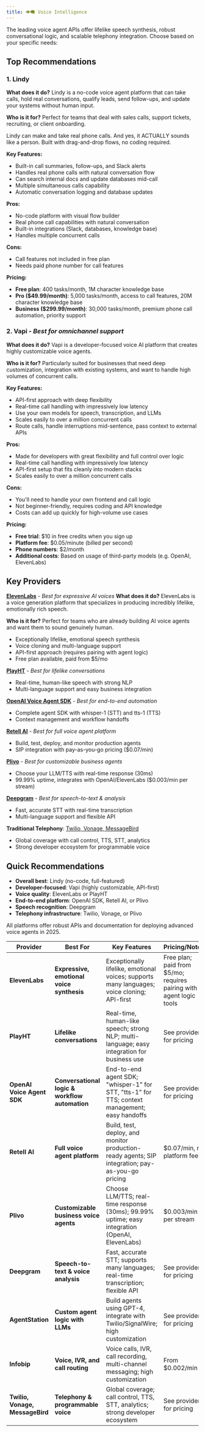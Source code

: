 ```yaml
---
title: 👁️‍🗨️ Voice Intelligence    
---
```



The leading voice agent APIs offer lifelike speech synthesis, robust conversational logic, and scalable telephony integration. Choose based on your specific needs:

## Top Recommendations

### 1. **Lindy** 
**What does it do?** Lindy is a no-code voice agent platform that can take calls, hold real conversations, qualify leads, send follow-ups, and update your systems without human input.

**Who is it for?** Perfect for teams that deal with sales calls, support tickets, recruiting, or client onboarding.

Lindy can make and take real phone calls. And yes, it ACTUALLY sounds like a person. Built with drag-and-drop flows, no coding required.

**Key Features:**
- Built-in call summaries, follow-ups, and Slack alerts
- Handles real phone calls with natural conversation flow
- Can search internal docs and update databases mid-call
- Multiple simultaneous calls capability
- Automatic conversation logging and database updates

**Pros:**
- No-code platform with visual flow builder
- Real phone call capabilities with natural conversation
- Built-in integrations (Slack, databases, knowledge base)
- Handles multiple concurrent calls

**Cons:**
- Call features not included in free plan
- Needs paid phone number for call features

**Pricing:**
- **Free plan**: 400 tasks/month, 1M character knowledge base
- **Pro ($49.99/month)**: 5,000 tasks/month, access to call features, 20M character knowledge base
- **Business ($299.99/month)**: 30,000 tasks/month, premium phone call automation, priority support

### 2. **Vapi** - *Best for omnichannel support*
**What does it do?** Vapi is a developer-focused voice AI platform that creates highly customizable voice agents.

**Who is it for?** Particularly suited for businesses that need deep customization, integration with existing systems, and want to handle high volumes of concurrent calls.

**Key Features:**
- API-first approach with deep flexibility
- Real-time call handling with impressively low latency
- Use your own models for speech, transcription, and LLMs
- Scales easily to over a million concurrent calls
- Route calls, handle interruptions mid-sentence, pass context to external APIs

**Pros:**
- Made for developers with great flexibility and full control over logic
- Real-time call handling with impressively low latency
- API-first setup that fits cleanly into modern stacks
- Scales easily to over a million concurrent calls

**Cons:**
- You'll need to handle your own frontend and call logic
- Not beginner-friendly, requires coding and API knowledge
- Costs can add up quickly for high-volume use cases

**Pricing:**
- **Free trial**: $10 in free credits when you sign up
- **Platform fee**: $0.05/minute (billed per second)
- **Phone numbers**: $2/month
- **Additional costs**: Based on usage of third-party models (e.g. OpenAI, ElevenLabs)

## Key Providers

**[ElevenLabs](https://www.lindy.ai/blog/ai-voice-agents)** - *Best for expressive AI voices*
**What does it do?** ElevenLabs is a voice generation platform that specializes in producing incredibly lifelike, emotionally rich speech.

**Who is it for?** Perfect for teams who are already building AI voice agents and want them to sound genuinely human.

- Exceptionally lifelike, emotional speech synthesis
- Voice cloning and multi-language support
- API-first approach (requires pairing with agent logic)
- Free plan available, paid from $5/mo

**[PlayHT](https://apidog.com/blog/best-ai-voice-apis/)** - *Best for lifelike conversations*
- Real-time, human-like speech with strong NLP
- Multi-language support and easy business integration

**[OpenAI Voice Agent SDK](https://community.openai.com/t/new-audio-models-in-the-api-tools-for-voice-agents/1148339)** - *Best for end-to-end automation*
- Complete agent SDK with whisper-1 (STT) and tts-1 (TTS)
- Context management and workflow handoffs

**[Retell AI](https://www.retellai.com)** - *Best for full voice agent platform*
- Build, test, deploy, and monitor production agents
- SIP integration with pay-as-you-go pricing ($0.07/min)

**[Plivo](https://www.plivo.com/blog/5-best-ai-voice-agents/)** - *Best for customizable business agents*
- Choose your LLM/TTS with real-time response (30ms)
- 99.99% uptime, integrates with OpenAI/ElevenLabs ($0.003/min per stream)

**[Deepgram](https://deepgram.com/product/voice-agent-api)** - *Best for speech-to-text & analysis*
- Fast, accurate STT with real-time transcription
- Multi-language support and flexible API

**Traditional Telephony**: [Twilio, Vonage, MessageBird](https://krispcall.com/blog/voice-api-provider/)
- Global coverage with call control, TTS, STT, analytics
- Strong developer ecosystem for programmable voice

## Quick Recommendations

- **Overall best**: Lindy (no-code, full-featured)
- **Developer-focused**: Vapi (highly customizable, API-first)
- **Voice quality**: ElevenLabs or PlayHT
- **End-to-end platform**: OpenAI SDK, Retell AI, or Plivo  
- **Speech recognition**: Deepgram
- **Telephony infrastructure**: Twilio, Vonage, or Plivo

All platforms offer robust APIs and documentation for deploying advanced voice agents in 2025.



| Provider         | Best For                               | Key Features                                                                                     | Pricing/Notes         |
|------------------|----------------------------------------|--------------------------------------------------------------------------------------------------|-----------------------|
| **ElevenLabs**   | **Expressive, emotional voice synthesis** | Exceptionally lifelike, emotional voices; supports many languages; voice cloning; API-first      | Free plan; paid from $5/mo; requires pairing with agent logic tools |
| **PlayHT**       | **Lifelike conversations**               | Real-time, human-like speech; strong NLP; multi-language; easy integration for business use      | See provider for pricing |
| **OpenAI Voice Agent SDK** | **Conversational logic & workflow automation** | End-to-end agent SDK; "whisper-1" for STT, "tts-1" for TTS; context management; easy handoffs   | See provider for pricing |
| **Retell AI**    | **Full voice agent platform**            | Build, test, deploy, and monitor production-ready agents; SIP integration; pay-as-you-go pricing | $0.07/min, no platform fees |
| **Plivo**        | **Customizable business voice agents**   | Choose LLM/TTS; real-time response (30ms); 99.99% uptime; easy integration (OpenAI, ElevenLabs) | $0.003/min per stream |
| **Deepgram**     | **Speech-to-text & voice analysis**      | Fast, accurate STT; supports many languages; real-time transcription; flexible API               | See provider for pricing |
| **AgentStation** | **Custom agent logic with LLMs**         | Build agents using GPT-4, integrate with Twilio/SignalWire; high customization                   | See provider for pricing |
| **Infobip**      | **Voice, IVR, and call routing**         | Voice calls, IVR, call recording, multi-channel messaging; high customization                    | From $0.002/min    |
| **Twilio, Vonage, MessageBird** | **Telephony & programmable voice** | Global coverage; call control, TTS, STT, analytics; strong developer ecosystem                   | See provider for pricing |
